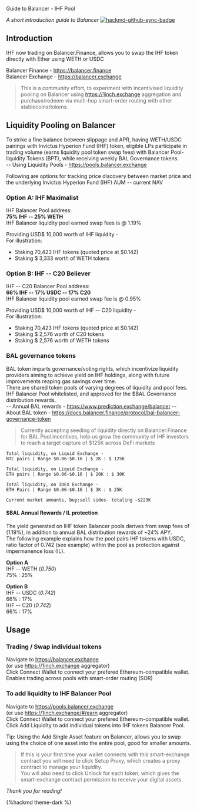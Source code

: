 

Guide to Balancer - IHF Pool

*A short introduction guide to Balancer*
[![hackmd-github-sync-badge](https://hackmd.io/A3KJrYOeSxqTRN9Qk_AwNg/badge)](https://hackmd.io/A3KJrYOeSxqTRN9Qk_AwNg)

## Introduction
IHF now trading on Balancer.Finance, allows you to swap the IHF token directly with Ether using WETH or USDC

Balancer Finance -  https://balancer.finance  
Balancer Exchange - https://balancer.exchange

> This is a community effort, to experiment with incentivised liquidity pooling on Balancer using https://1inch.exchange aggregation and purchase/redeem via multi-hop smart-order routing with other stablecoins/tokens. 

## Liquidity Pooling on Balancer

To strike a fine balance between slippage and APR, having WETH/USDC pairings with Invictus Hyperion Fund (IHF) token, eligible LPs participate in trading volume (earns liquidity pool token swap fees) with Balancer Pool-liquidity Tokens (BPT), while receiving weekly BAL Governance tokens.  
-- Using Liquidity Pools - https://pools.balancer.exchange  

Following are  options for tracking price discovery between market price and the underlying Invictus Hyperion Fund (IHF) AUM -- current NAV  

### Option A: IHF Maximalist
IHF Balancer Pool address:  
**75% IHF -- 25% WETH**  
IHF Balancer liquidity pool earned swap fees is @ 1.19% 

Providing USD$ 10,000 worth of IHF liquidity -  
For illustration:    
- Staking 70,423 IHF tokens 
(quoted price at $0.142)
- Staking $ 3,333 worth of WETH tokens  


### Option B: IHF -- C20 Believer
IHF -- C20 Balancer Pool address:  
**66% IHF -- 17% USDC -- 17% C20**  
IHF Balancer liquidity pool earned swap fee is @ 0.95% 

Providing USD$ 10,000 worth of IHF -- C20 liquidity -   
For illustration:  
- Staking 70,423 IHF tokens 
(quoted price at $0.142)  
- Staking $ 2,576 worth of C20 tokens  
- Staking $ 2,576 worth of WETH tokens  

### BAL governance tokens
BAL token imparts governance/voting rights, which incentivize liquidity providers aiming to achieve yield on IHF holdings, along with future improvements reaping gas savings over time.  
There are shared token pools of varying degrees of liquidity and pool fees. IHF Balancer Pool whitelisted, and approved for the $BAL Governance distribution rewards.   
-- Annual BAL rewards - https://www.prediction.exchange/balancer
-- About BAL token - https://docs.balancer.finance/protocol/bal-balancer-governance-token

> Currently accepting seeding of liquidity directly on Balancer.Finance for BAL Pool incentives, help us grow the community of IHF investors to reach a target capture of $125K across DeFi markets  

```
Total liquidity, on Liquid Exchange - 
BTC pairs | Range $0.06-$0.16 | $ 2K : $ 125K

Total liquidity, on Liquid Exchange - 
ETH pairs | Range $0.06-$0.16 | $ 20K : $ 30K

Total liquidity, on IDEX Exchange - 
ETH Pairs | Range $0.06-$0.16 | $ 3K : $ 25K 

Current market amounts, buy:sell sides- totaling ~$223K  

```


#### $BAL Annual Rewards / IL protection
The yield generated on IHF token Balancer pools derives from swap fees of (1.19%), in addition to annual BAL distribution rewards of ~24% APY.  
The following example explains how the pool pairs IHF tokens with USDC, ratio factor of 0.742 (see example) within the pool as protection against impermanence loss (IL).

**Option A**  
IHF -- WETH  (*0.750*)   
75% : 25% 

**Option B**  
IHF -- USDC (*0.742*)  
66% : 17%    
IHF -- C20 (*0.742*)   
66% : 17%  

## Usage
### Trading /  Swap individual tokens
Navigate to https://balancer.exchange  
(or use https://1inch.exchange aggregator)  
Click Connect Wallet to connect your prefered Ethereum-compatible wallet.  
Enables trading across pools with smart-order routing (SOR)

### To add liquidity to IHF Balancer Pool
Navigate to https://pools.balancer.exchange  
(or use https://1inch.exchange/#/earn aggregator)  
Click Connect Wallet to connect your prefered Ethereum-compatible wallet.  
Click Add Liquidity to add individual tokens into IHF tokens Balancer Pool.  

Tip: Using the Add Single Asset feature on Balancer, allows you to swap using the choice of one asset into the entire pool, good for smaller amounts.
> If this is your first time your wallet connects with this smart-exchange contract you will need to click Setup Proxy, which creates a proxy contract to manage your liquidity.  
You will also need to click Unlock for each token, which gives the smart-exchange contract permission to receive your digital assets.

*Thank you for reading!*

{%hackmd theme-dark %}